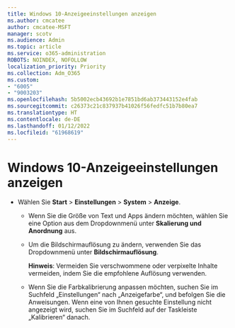 ```yaml
---
title: Windows 10-Anzeigeeinstellungen anzeigen
ms.author: cmcatee
author: cmcatee-MSFT
manager: scotv
ms.audience: Admin
ms.topic: article
ms.service: o365-administration
ROBOTS: NOINDEX, NOFOLLOW
localization_priority: Priority
ms.collection: Adm_O365
ms.custom:
- "6005"
- "9003203"
ms.openlocfilehash: 5b5002ecb43692b1e7851bd6ab373443152e4fab
ms.sourcegitcommit: c26373c21c837937b41026f56fedfc51b7b80ea7
ms.translationtype: HT
ms.contentlocale: de-DE
ms.lasthandoff: 01/12/2022
ms.locfileid: "61968619"
---
```

# <a name="view-display-settings-in-windows-10"></a>Windows 10-Anzeigeeinstellungen anzeigen

- Wählen Sie **Start**  > **Einstellungen**  > **System** > **Anzeige**.
    -  Wenn Sie die Größe von Text und Apps ändern möchten, wählen Sie eine Option aus dem Dropdownmenü unter **Skalierung und Anordnung** aus.
    - Um die Bildschirmauflösung zu ändern, verwenden Sie das Dropdownmenü unter **Bildschirmauflösung**.
     
      **Hinweis**: Vermeiden Sie verschwommene oder verpixelte Inhalte vermeiden, indem Sie die empfohlene Auflösung verwenden.
    - Wenn Sie die Farbkalibrierung anpassen möchten, suchen Sie im Suchfeld „Einstellungen“ nach „Anzeigefarbe“, und befolgen Sie die Anweisungen. Wenn eine von Ihnen gesuchte Einstellung nicht angezeigt wird, suchen Sie im Suchfeld auf der Taskleiste „Kalibrieren“ danach.